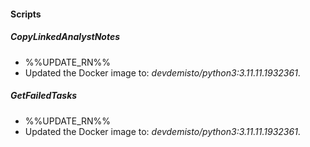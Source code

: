 
#### Scripts

##### CopyLinkedAnalystNotes

- %%UPDATE_RN%%
- Updated the Docker image to: *devdemisto/python3:3.11.11.1932361*.
##### GetFailedTasks

- %%UPDATE_RN%%
- Updated the Docker image to: *devdemisto/python3:3.11.11.1932361*.
